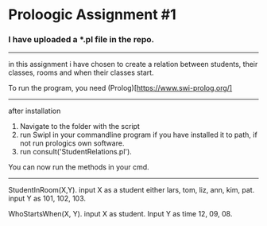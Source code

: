 

# Proloogic Assignment #1

### I have uploaded a *.pl file in the repo. 
***
in this assignment i have chosen to create a relation between students, their classes, rooms and when their classes start.

To run the program, you need (Prolog)[https://www.swi-prolog.org/]

***
after installation
1. Navigate to the folder with the script
2. run Swipl in your commandline program if you have installed it to path, if not run prologics own software.
3. run consult('StudentRelations.pl').

You can now run the methods in your cmd. 
***

StudentInRoom(X,Y).
input X as a student either lars, tom, liz, ann, kim, pat.
input Y as 101, 102, 103.

WhoStartsWhen(X, Y).
input X as student.
Input Y as time 12, 09, 08.
